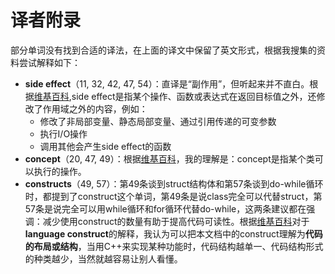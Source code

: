 # 译者附录

部分单词没有找到合适的译法，在上面的译文中保留了英文形式，根据我搜集的资料尝试解释如下：

* **side effect**（11, 32, 42, 47, 54）：直译是“副作用”，但听起来并不直白。根据[维基百科](http://en.volupedia.org/wiki/Side_effect_(computer_science)),side effect是指某个操作、函数或表达式在返回目标值之外，还修改了作用域之外的内容，例如：
  * 修改了非局部变量、静态局部变量、通过引用传递的可变参数
  * 执行I/O操作
  * 调用其他会产生side effect的函数
* **concept**（20, 47, 49）：根据[维基百科](http://en.volupedia.org/wiki/Generic_programming)，我的理解是：concept是指某个类可以执行的操作。
* **constructs**（49, 57）：第49条谈到struct结构体和第57条谈到do-while循环时，都提到了construct这个单词，第49条是说class完全可以代替struct，第57条是说完全可以用while循环和for循环代替do-while，这两条建议都在强调：减少使用construct的数量有助于提高代码可读性。根据[维基百科](http://en.volupedia.org/wiki/Language_construct)对于**language construct**的解释，我认为可以把本文档中的construct理解为**代码的布局或结构**，当用C++来实现某种功能时，代码结构越单一、代码结构形式的种类越少，当然就越容易让别人看懂。

